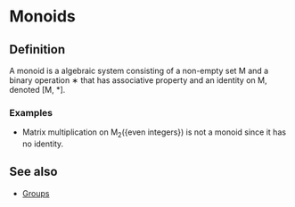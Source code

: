 # Monoids

## Definition

A monoid is a algebraic system consisting of a non-empty set M and a binary operation ∗ that has associative property and an identity on M, denoted [M, *].

### Examples

- Matrix multiplication on M<sub>2</sub>({even integers}) is not a monoid since it has no identity.

## See also

- [Groups](../groups/README.md#definition)